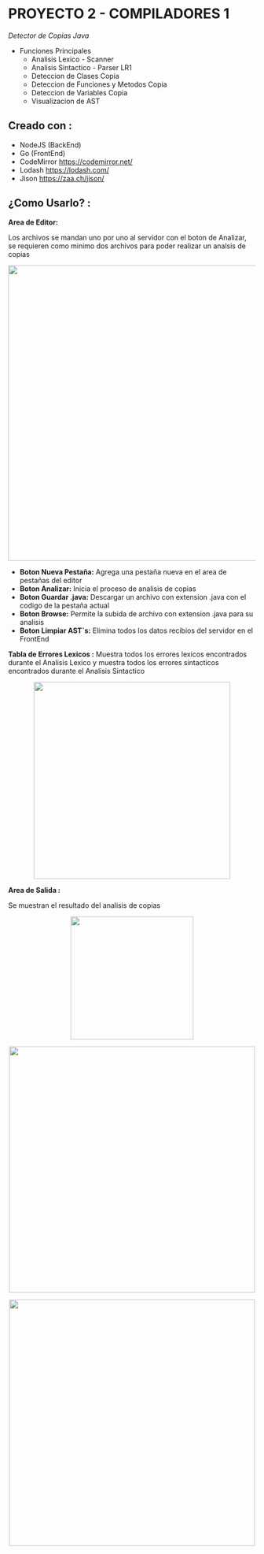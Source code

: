# PROYECTO 2 - COMPILADORES 1
_Detector de Copias Java_ 
- Funciones Principales
   - Analisis Lexico - Scanner
   - Analisis Sintactico - Parser LR1
   - Deteccion de Clases Copia
   - Deteccion de Funciones y Metodos Copia
   - Deteccion de Variables Copia
   - Visualizacion de AST
## Creado con :
- NodeJS (BackEnd)
- Go (FrontEnd)
- CodeMirror https://codemirror.net/
- Lodash https://lodash.com/
- Jison https://zaa.ch/jison/
## ¿Como Usarlo? :
**Area de Editor:**

Los archivos se mandan uno por uno al servidor con el boton de Analizar, se requieren como minimo dos archivos para poder
realizar un analsis de copias
<p align="center">
  <img  height="600" src="https://i.ibb.co/8YKf1vn/Captura-de-pantalla-2020-05-22-a-la-s-15-47-27.png">
</p>

- **Boton Nueva Pestaña:** Agrega una pestaña nueva en el area de pestañas del editor
- **Boton Analizar:** Inicia el proceso de analisis de copias
- **Boton Guardar .java:** Descargar un archivo con extension .java con el codigo de la pestaña actual
- **Boton Browse:** Permite la subida de archivo con extension .java para su analisis
- **Boton Limpiar AST`s:** Elimina todos los datos recibios del servidor en el FrontEnd

**Tabla de Errores Lexicos :**
Muestra todos los errores lexicos encontrados durante el Analisis Lexico y
muestra todos los errores sintacticos encontrados durante el Analisis Sintactico 
<p align="center">
  <img  height="400" src="https://i.ibb.co/r6M3qjb/Captura-de-pantalla-2020-05-22-a-la-s-16-00-59.png">
</p>

**Area de Salida :**

Se muestran el resultado del analisis de copias 

<p align="center">
  <img  height="250" src="https://i.ibb.co/sQnKm2h/Captura-de-pantalla-2020-05-22-a-la-s-16-03-07.png">
</p>
<p align="center">
  <img  height="500" src="https://i.ibb.co/T2bLZrj/Captura-de-pantalla-2020-05-22-a-la-s-16-03-28.png">
</p>
<p align="center">
  <img  height="500" src="https://i.ibb.co/2FVK163/Captura-de-pantalla-2020-05-22-a-la-s-16-03-38.png">
</p>






